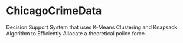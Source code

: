 # ChicagoCrimeData
Decision Support System that uses K-Means Clustering and Knapsack Algorithm to Efficiently Allocate a theoretical police force. 
